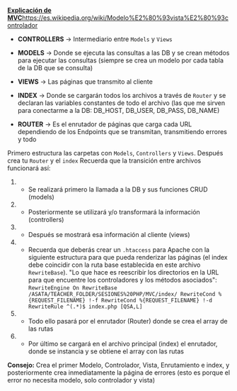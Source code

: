 [**Explicación de MVC**](https://es.wikipedia.org/wiki/Modelo%E2%80%93vista%E2%80%93controlador)https://es.wikipedia.org/wiki/Modelo%E2%80%93vista%E2%80%93controlador

- **CONTROLLERS** -> Intermediario entre `Models` y `Views`
- **MODELS** -> Donde se ejecuta las consultas a las DB y se crean métodos para ejecutar las consultas (siempre se crea un modelo por cada tabla de la DB que se consulta)
- **VIEWS** -> Las páginas que transmito al cliente

- **INDEX** -> Donde se cargarán todos los archivos a través de `Router` y se declaran las variables constantes de todo el archivo (las que me sirven para conectarme a la DB: DB_HOST, DB_USER, DB_PASS, DB_NAME)
- **ROUTER** -> Es el enrutador de páginas que carga cada URL dependiendo de los Endpoints que se transmitan, transmitiendo errores y todo


Primero estructura las carpetas con `Models`, `Controllers` y `Views`. Después crea tu `Router` y el `index`
Recuerda que la transición entre archivos funcionará así:
1. - Se realizará primero la llamada a la DB y sus funciones CRUD (models)
2. - Posteriormente se utilizará y/o transformará la información (controllers)
3. - Después se mostrará esa información al cliente (views)
4. - Recuerda que deberás crear un `.htaccess` para Apache con la siguiente estructura para que pueda renderizar las páginas (el index debe coincidir con la ruta base establecida en este archivo `RewriteBase`). "Lo que hace es reescribir los directorios en la URL para que encuentre los controladores y los métodos asociados":
      `
       RewriteEngine On
       RewriteBase /ASATA/TEACHER_FOLDER/SESIONES%20PHP/MVC/index/
       RewriteCond %{REQUEST_FILENAME} !-f
       RewriteCond %{REQUEST_FILENAME} !-d
       RewriteRule ^(.*)$ index.php [QSA,L]
      `
5. - Todo ello pasará por el enrutador (Router) donde se crea el array de las rutas 
6. - Por último se cargará en el archivo principal (index) el enrutador, donde se instancia y se obtiene el array con las rutas

**Consejo:** Crea el primer Modelo, Controlador, Vista, Enrutamiento e index, y posteriormente crea inmediatamente la página de errores (esto es porque el error no necesita modelo, solo controlador y vista)
